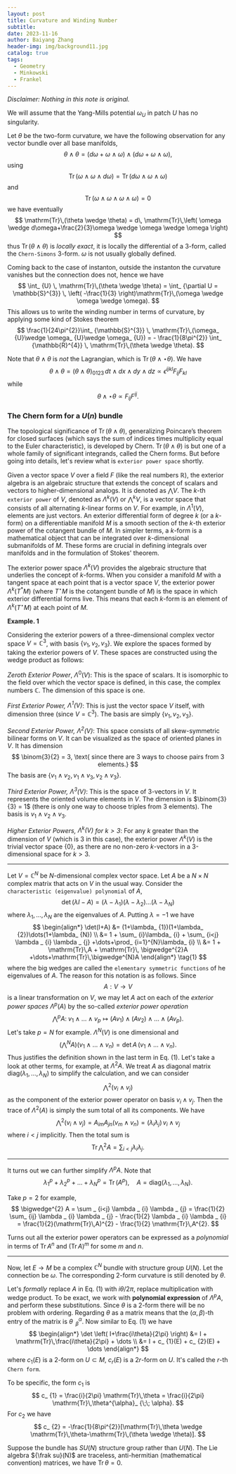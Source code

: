 ```yaml
---
layout: post
title: Curvature and Winding Number
subtitle: 
date: 2023-11-16
author: Baiyang Zhang
header-img: img/background11.jpg
catalog: true
tags:
  - Geometry
  - Minkowski
  - Frankel
---
```


*Disclaimer: Nothing in this note is original.*

We will assume that the Yang-Mills potential $\omega_ {U}$ in patch $U$ has no singularity. 

Let $\theta$ be the two-form curvature, we have the following observation for any vector bundle over all base manifolds,
$$
\theta \wedge \theta = (d\omega+\omega \wedge \omega)\wedge (d\omega+\omega \wedge \omega) ,
$$
using 
$$
\mathrm{Tr}\,(\omega \wedge \omega \wedge d\omega) = \mathrm{Tr}\,(d\omega \wedge \omega \wedge \omega)
$$
and 
$$
\mathrm{Tr}\,(\omega \wedge \omega \wedge \omega \wedge \omega)=0
$$
we have eventually
$$
\mathrm{Tr}\,(\theta \wedge \theta) = d\, \mathrm{Tr}\,\left( \omega \wedge d\omega+\frac{2}{3}\omega \wedge \omega \wedge \omega \right)
$$
thus $\mathrm{Tr}\,(\theta \wedge\theta)$ is *locally exact*, it is locally the differential of a $3$-form, called the `Chern-Simons` $3$-form. $\omega$ is not usually globally defined. 

Coming back to the case of instanton, outside the instanton the curvature vanishes but the connection does not, hence we have
$$
\int_ {U} \,  \mathrm{Tr}\,(\theta \wedge \theta) = \int_ {\partial U = \mathbb{S}^{3}} \,  \left( -\frac{1}{3} \right)\mathrm{Tr}\,(\omega \wedge \omega \wedge \omega).
$$
This allows us to write the winding number in terms of curvature, by applying some kind of Stokes theorem
$$
\frac{1}{24\pi^{2}}\int_ {\mathbb{S}^{3}} \,  \mathrm{Tr}\,(\omega_ {U}\wedge \omega_ {U}\wedge \omega_ {U})
= - \frac{1}{8\pi^{2}} \int_ {\mathbb{R}^{4}} \, \mathrm{Tr}\,(\theta \wedge \theta).
$$

Note that $\theta \wedge\theta$ is *not* the Lagrangian, which is $\mathrm{Tr}\,(\theta \wedge\star \theta)$.  We have
$$
\theta \wedge \theta = (\theta \wedge \theta)_ {0123}\,dt\wedge dx\wedge dy\wedge dz\propto \epsilon^{ijkl}F_ {ij}F_ {kl}
$$
while
$$
\theta \wedge \star \theta \propto F_ {ij}F^{ij}.
$$

### The Chern form for a $U(n)$ bundle

The topological significance of $\mathrm{Tr}\,(\theta \wedge\theta)$, generalizing Poincare’s theorem for closed surfaces (which says the sum of indices times multiplicity equal to the Euler characteristic), is developed by Chern. $\mathrm{Tr}\,(\theta \wedge\theta)$ is but one of a whole family of significant integrands, called the Chern forms. But before going into details, let's review what is `exterior power space` shortly.

Given a vector space $V$ over a field $F$ (like the real numbers $\mathbb{R}$), the exterior algebra is an algebraic structure that extends the concept of scalars and vectors to higher-dimensional analogs. It is denoted as $\bigwedge V$. The $k$-th `exterior power` of $V$, denoted as $\Lambda^k(V)$ or $\bigwedge^{k} V$, is a vector space that consists of all alternating $k$-linear forms on $V$. For example, in $\Lambda^1(V)$, elements are just vectors. An exterior differential form of degree $k$ (or a $k$-form) on a differentiable manifold $M$ is a smooth section of the $k$-th exterior power of the cotangent bundle of $M$. In simpler terms, a $k$-form is a mathematical object that can be integrated over $k$-dimensional submanifolds of $M$. These forms are crucial in defining integrals over manifolds and in the formulation of Stokes' theorem. 

The exterior power space $\Lambda^k(V)$ provides the algebraic structure that underlies the concept of $k$-forms. When you consider a manifold $M$ with a tangent space at each point that is a vector space $V$, the exterior power $\Lambda^k(T^\ast M)$ (where $T^\star M$ is the cotangent bundle of $M$) is the space in which exterior differential forms live. This means that each $k$-form is an element of $\Lambda^k(T^\star M)$ at each point of $M$.

**Example. 1** 

Considering the exterior powers of a three-dimensional complex vector space $V = \mathbb{C}^3$, with basis $\{ v_ {1},v_ {2},v_ {3} \}$. We explore the spaces formed by taking the exterior powers of $V$. These spaces are constructed using the wedge product as follows:

*Zeroth Exterior Power*, $\Lambda^0(V)$: This is the space of scalars. It is isomorphic to the field over which the vector space is defined, in this case, the complex numbers $\mathbb{C}$. The dimension of this space is one.

*First Exterior Power, $\Lambda^1(V)$*:  This is just the vector space $V$ itself, with dimension three (since $V = \mathbb{C}^3$). The basis are simply $\left\{ v_ {1},v_ {2},v_ {3} \right\}$.

*Second Exterior Power, $\Lambda^2(V)$*: This space consists of all skew-symmetric bilinear forms on $V$. It can be visualized as the space of oriented planes in $V$. It has dimension  $$
 \binom{3}{2} = 3, \text{ since there are 3 ways to choose pairs from 3 elements.}
 $$
The basis are $\left\{ v_ {1}\wedge v_ {2},v_ {1}\wedge v_ {3},v_ {2}\wedge v_ {3} \right\}$.

*Third Exterior Power, $\Lambda^3(V)$*: This is the space of 3-vectors in $V$. It represents the oriented volume elements in $V$. The dimension is $\binom{3}{3} = 1$ (there is only one way to choose triples from 3 elements). The basis is $v_ {1}\wedge v_ {2}\wedge v_ {3}$.

*Higher Exterior Powers, $\Lambda^k(V)$ for $k > 3$*: For any $k$ greater than the dimension of $V$ (which is 3 in this case), the exterior power $\Lambda^k(V)$ is the trivial vector space {0}, as there are no non-zero $k$-vectors in a 3-dimensional space for $k > 3$.

- - -

Let $V=\mathbb{C}^{N}$ be $N$-dimensional complex vector space. Let $A$ be a $N\times N$ complex matrix that acts on $V$ in the usual way. Consider the` characteristic (eigenvalue) polynomial` of $A$, 
$$
\det(\lambda I-A) = (\lambda-\lambda_ {1})(\lambda-\lambda_ {2})\dots(\lambda-\lambda_ {N})
$$
where $\lambda_ {1},\dots,\lambda_ {N}$ are the eigenvalues of $A$. Putting $\lambda=-1$ we have
$$
\begin{align*}
\det(I+A) &= (1+\lambda_ {1})(1+\lambda_ {2})\dots(1+\lambda_ {N}) \\
&= 1 + \sum_ {i}\lambda_ {i} + \sum_ {i<j} \lambda _ {i} \lambda _ {j} +\dots+\prod_ {i=1}^{N}\lambda_ {i} \\
&= 1 + \mathrm{Tr}\,A + \mathrm{Tr}\, \bigwedge^{2}A +\dots+\mathrm{Tr}\,\bigwedge^{N}A
\end{align*}
\tag{1}
$$
where the big wedges are called the `elementary symmetric functions` of he eigenvalues of $A$. The reason for this notation is as follows. Since
$$
A: V \to V
$$
is a linear transformation on $V$, we may let $A$ act on each of the *exterior power spaces* $\Lambda^{p} (A)$ by the so-called *exterior power operation* 
$$
\bigwedge^{p}A: \; v_ {1}\wedge \dots \wedge v_ {p} \mapsto (Av_ {1})\wedge (Av_ {2})\wedge \dots \wedge (Av_ {p} ).
$$
Let's take $p=N$ for example. $\Lambda^{N}(V)$ is one dimensional and 
$$
\left( \bigwedge^{N}A \right)(v_ {1}\wedge \dots \wedge v_ {n} ) = \det A\, (v_ {1}\wedge \dots \wedge v_ {n} ).
$$
Thus justifies the definition shown in the last term in Eq. (1). Let's take a look at other terms, for example, at $\Lambda^{2}A$. We treat $A$ as diagonal matrix $\text{diag}(\lambda_ {1},\dots,\lambda_ {N})$ to simplify the calculation, and we can consider 
$$
\bigwedge^{2}(v_ {i}\wedge v_ {j})
$$
as the component of the exterior power operator on basis $v_ {i}\wedge v_ {j}$. Then the trace of $\Lambda^{2}(A)$ is simply the sum total of all its components. We have
$$
\bigwedge^{2}(v_ {i}\wedge v_ {j}) = A_ {im} A_ {jn}(v_ {m} \wedge v_ {n} ) = (\lambda _ {i} \lambda _ {j})\, v_ {i} \wedge v_ {j} 
$$
where $i<j$ implicitly. Then the total sum is 
$$
\mathrm{Tr}\,\bigwedge^{2} A = \sum_ {i<j}\lambda _ {i} \lambda _ {j} .
$$

- - -

It turns out we can further simplify $\Lambda^{p}A$. Note that
$$
\lambda_ {1}^{p} + \lambda_ {2}^{p} + \dots + \lambda _ {N}^{p} = \mathrm{Tr}\,(A^{p}),\quad  
A = \text{diag}(\lambda_ {1},\dots,\lambda_ {N}).
$$

Take $p=2$ for example, 
$$
\bigwedge^{2} A = \sum _ {i<j} \lambda _ {i} \lambda _ {j}  = \frac{1}{2} \sum_ {ij} \lambda _ {i} \lambda _ {j} - \frac{1}{2} \lambda _ {i} \lambda _ {i}  = \frac{1}{2}(\mathrm{Tr}\,A)^{2} - \frac{1}{2} \mathrm{Tr}\,A^{2}.
$$

Turns out all the exterior power operators can be expressed as a *polynomial* in terms of $\mathrm{Tr}\, A^{n}$ and $(\mathrm{Tr}\,A)^{m}$ for some $m$ and $n$. 

- - -

Now, let $E\to M$ be a complex $\mathbb{C}^{N}$ bundle with structure group $U(N)$. Let the connection be $\omega$. The corresponding $2$-form curvature is still denoted by $\theta$. 

Let's *formally* replace $A$ in Eq. (1) with $i\theta / 2\pi$, replace multiplication with wedge product. To be exact, we work with **polynomial expression** of $\Lambda^{p}A$, and perform these substitutions. Since $\theta$ is a $2$-form there will be no problem with ordering. Regarding $\theta$ as a matrix means that the $(\alpha,\beta)$-th entry of the matrix is $\theta^{\alpha}_ {\;\; \beta}$. Now similar to Eq. (1) we have
$$
\begin{align*}
\det \left( I+\frac{i\theta}{2\pi} \right) &= I + \mathrm{Tr}\,\frac{i\theta}{2\pi} + \dots \\
&= I + c_ {1}(E) + c_ {2}(E) + \dots 
\end{align*}
$$
where $c_ {1}(E)$ is a 2-form on $U\subset M$, $c_ {r}(E)$ is a $2r$-form on $U$. It's called the $r$-th `Chern form`.

To be specific, the form $c_ {1}$ is 
$$
c_ {1} = \frac{i}{2\pi} \mathrm{Tr}\,\theta = \frac{i}{2\pi} \mathrm{Tr}\,\theta^{\alpha}_ {\;\; \alpha}.
$$
For $c_ {2}$ we have
$$
c_ {2} = -\frac{1}{8\pi^{2}}[\mathrm{Tr}\,\theta \wedge \mathrm{Tr}\,\theta-\mathrm{Tr}\,(\theta \wedge \theta)].
$$

Suppose the bundle has $SU(N)$ structure group rather than $U(N)$. The Lie algebra ${\frak su}(N)$ are traceless, anti-hermitian (mathematical convention) matrices, we have $\mathrm{Tr}\,\theta=0$. 

